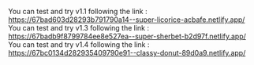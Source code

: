 You can test and try v1.1 following the link : https://67bad603d28293b791790a14--super-licorice-acbafe.netlify.app/  
You can test and try v1.3 following the link : https://67badb9f8799784ee8e527ea--super-sherbet-b2d97f.netlify.app/  
You can test and try v1.4 following the link : https://67bc0134d282935409790e91--classy-donut-89d0a9.netlify.app/ 
